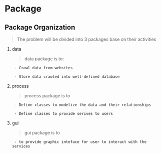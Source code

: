 
# Package


## Package Organization

> The problem will be divided into 3 packages base on their activities

1. data
	
	> data package is to:

		- Crawl data from websites

		- Store data crawled into well-defined database


2. process

	> process package is to

		- Define classes to modelize the data and their relationships

		- Define classes to provide serives to users


3. gui
	
	> gui package is to

		- to provide graphic inteface for user to interact with the services